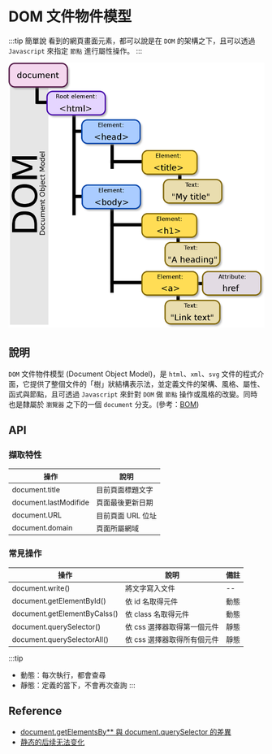 # DOM 文件物件模型 
:::tip 簡單說
看到的網頁畫面元素，都可以說是在 `DOM` 的架構之下，且可以透過 `Javascript` 來指定 `節點` 進行屬性操作。
:::

![DOM img](./img/dom.png)

## 說明
`DOM` 文件物件模型 (Document Object Model)，是 `html`、`xml`、`svg` 文件的程式介面，它提供了整個文件的「樹」狀結構表示法，並定義文件的架構、風格、屬性、函式與節點，且可透過 `Javascript` 來針對 `DOM` 做 `節點` 操作或風格的改變。同時也是隸屬於 `瀏覽器` 之下的一個 `document` 分支。(參考：[BOM](./bom)) 

## API

### 擷取特性
|操作|說明|
|-|-|
|document.title|目前頁面標題文字|
|document.lastModifide|頁面最後更新日期|
|document.URL|目前頁面 URL 位址|
|document.domain|頁面所屬網域|

### 常見操作
|操作|說明|備註|
|-|-|-|
|document.write()|將文字寫入文件| -- |
|document.getElementById()|依 id 名取得元件| 動態 |
|document.getElementByCalss()|依 class 名取得元件| 動態 |
|document.querySelector()|依 css 選擇器取得第一個元件| 靜態 |
|document.querySelectorAll()|依 css 選擇器取得所有個元件| 靜態 |

:::tip
- 動態：每次執行，都會查尋
- 靜態：定義的當下，不會再次查詢
:::

## Reference
- [document.getElementsBy** 與 document.querySelector 的差異](https://ithelp.ithome.com.tw/articles/10191765)
- [静态的后续无法变化
](https://www.cnblogs.com/andy-lehhaxm/p/10784325.html)